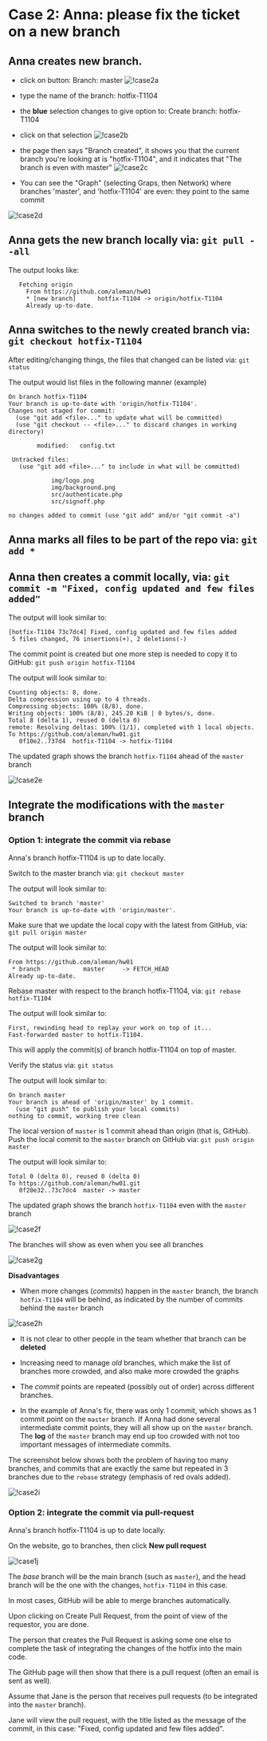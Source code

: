 # Case 2: Anna: please fix the ticket on a new branch

## Anna creates new branch.

  * click on button: Branch: master
	![!case2a](img/case-2-a.png?raw=true)

  * type the name of the branch: hotfix-T1104
  * the **blue** selection changes to give option to: Create branch: hotfix-T1104
  * click on that selection
	![!case2b](img/case-2-b.png?raw=true)

  * the page then says "Branch created", it shows you that the current branch you're looking at is "hotfix-T1104", and it indicates that "The branch is even with master"
  ![!case2c](img/case-2-c.png?raw=true)

  * You can see the "Graph" (selecting Graps, then Network) where branches 'master', and 'hotfix-T1104' are even: they point to the same commit

  ![!case2d](img/case-2-d.png?raw=true)

## Anna gets the new branch locally via: `git pull --all`

The output looks like: 

```
   Fetching origin
     From https://github.com/aleman/hw01
     * [new branch]      hotfix-T1104 -> origin/hotfix-T1104
     Already up-to-date.
```

## Anna switches to the newly created branch via: `git checkout hotfix-T1104`

After editing/changing things, the files that changed can be listed via: `git status`

The output would list files in the following manner (example)

```
On branch hotfix-T1104
Your branch is up-to-date with 'origin/hotfix-T1104'.
Changes not staged for commit:
  (use "git add <file>..." to update what will be committed)
  (use "git checkout -- <file>..." to discard changes in working directory)

    	modified:   config.txt

 Untracked files:
   (use "git add <file>..." to include in what will be committed)

    	  	img/logo.png
    	  	img/background.png
    	  	src/authenticate.php
    	  	src/signoff.php

no changes added to commit (use "git add" and/or "git commit -a")
```

## Anna marks all files to be part of the repo via: `git add *`

## Anna then creates a commit locally, via: `git commit -m "Fixed, config updated and few files added"`

The output will look similar to:
```
[hotfix-T1104 73c7dc4] Fixed, config updated and few files added
 5 files changed, 76 insertions(+), 2 deletions(-)
 ```

The commit point is created but one more step is needed to copy it to GitHub: `git push origin hotfix-T1104`

The output will look similar to:
```
Counting objects: 8, done.
Delta compression using up to 4 threads.
Compressing objects: 100% (8/8), done.
Writing objects: 100% (8/8), 245.20 KiB | 0 bytes/s, done.
Total 8 (delta 1), reused 0 (delta 0)
remote: Resolving deltas: 100% (1/1), completed with 1 local objects.
To https://github.com/aleman/hw01.git
   0f10e2..737d4  hotfix-T1104 -> hotfix-T1104
```

The updated graph shows the branch `hotfix-T1104` ahead of the `master` branch

![!case2e](img/case-2-e.png?raw=true)

## Integrate the modifications with the `master` branch

### Option 1: integrate the commit via rebase

Anna's branch hotfix-T1104 is up to date locally.

Switch to the master branch via: `git checkout master`

The output will look similar to: 
```
Switched to branch 'master'
Your branch is up-to-date with 'origin/master'.
```

Make sure that we update the local copy with the latest from GitHub, via: `git pull origin master`

The output will look similar to:
```
From https://github.com/aleman/hw01
 * branch            master     -> FETCH_HEAD
Already up-to-date.
```

Rebase master with respect to the branch hotfix-T1104, via: `git rebase hotfix-T1104`

The output will look similar to:
```
First, rewinding head to replay your work on top of it...
Fast-forwarded master to hotfix-T1104.
```

This will apply the commit(s) of branch hotfix-T1104 on top of master.

Verify the status via: `git status`

The output will look similar to:
```
On branch master
Your branch is ahead of 'origin/master' by 1 commit.
  (use "git push" to publish your local commits)
nothing to commit, working tree clean
```

The local version of `master` is 1 commit ahead than origin (that is, GitHub). 
Push the local commit to the `master` branch on GitHub via: `git push origin master`

The output will look similar to:

```
Total 0 (delta 0), reused 0 (delta 0)
To https://github.com/aleman/hw01.git
   0f20e32..73c7dc4  master -> master
```

The updated graph shows the branch `hotfix-T1104` even with the `master` branch

![!case2f](img/case-2-f.png?raw=true)

The branches will show as even when you see all branches

![!case2g](img/case-2-g.png?raw=true)

**Disadvantages**

  * When more changes (*commits*) happen in the `master` branch, the branch `hotfix-T1104` will be behind, as indicated by the number of commits behind the `master` branch

![!case2h](img/case-2-h.png?raw=true)

  * It is not clear to other people in the team whether that branch can be **deleted**

  * Increasing need to manage *old* branches, which make the list of branches more crowded, and also make more crowded the graphs

  * The *commit* points are repeated (possibly out of order) across different branches. 

  * In the example of Anna's fix, there was only 1 commit, which shows as 1 commit point on the `master` branch. If Anna had done several intermediate commit points, they will all show up on the `master` branch. The **log** of the `master` branch may end up too crowded with not too important messages of intermediate commits. 

The screenshot below shows both the problem of having too many branches, and commits that are exactly the same but repeated in 3 branches due to the `rebase` strategy (emphasis of red ovals added).

![!case2i](img/case-2-i.png?raw=true)

### Option 2: integrate the commit via pull-request

Anna's branch hotfix-T1104 is up to date locally.


On the website, go to branches, then click **New pull request**

![!case1j](img/case-2-j.png?raw=true)

The *base* branch will be the main branch (such as `master`), and the head branch will be the one with the changes, `hotfix-T1104` in this case.

In most cases, GitHub will be able to merge branches automatically.

Upon clicking on Create Pull Request, from the point of view of the requestor, you are done.

The person that creates the Pull Request is asking some one else to complete the task of integrating the changes of the hotfix into the main code.

The GitHub page will then show that there is a pull request (often an email is sent as well).

Assume that Jane is the person that receives pull requests (to be integrated into the `master` branch).

Jane will view the pull request, with the title listed as the message of the commit, in this case: "Fixed, config updated and few files added".

